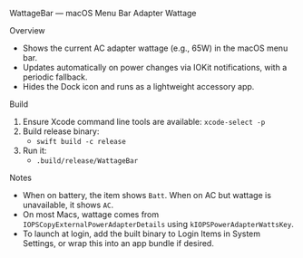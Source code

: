 WattageBar — macOS Menu Bar Adapter Wattage

Overview
- Shows the current AC adapter wattage (e.g., 65W) in the macOS menu bar.
- Updates automatically on power changes via IOKit notifications, with a periodic fallback.
- Hides the Dock icon and runs as a lightweight accessory app.

Build
1) Ensure Xcode command line tools are available: `xcode-select -p`
2) Build release binary:
   - `swift build -c release`
3) Run it:
   - `.build/release/WattageBar`

Notes
- When on battery, the item shows `Batt`. When on AC but wattage is unavailable, it shows `AC`.
- On most Macs, wattage comes from `IOPSCopyExternalPowerAdapterDetails` using `kIOPSPowerAdapterWattsKey`.
- To launch at login, add the built binary to Login Items in System Settings, or wrap this into an app bundle if desired.

